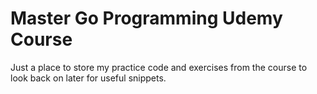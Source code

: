 # Master Go Programming Udemy Course 

Just a place to store my practice code and exercises from the course to look back on later for useful snippets. 
